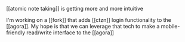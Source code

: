 [[atomic note taking]] is getting more and more intuitive

I'm working on a [[fork]] that adds [[ctzn]] login functionality to the [[agora]]. My hope is that we can leverage that tech to make a mobile-friendly read/write interface to the [[agora]]